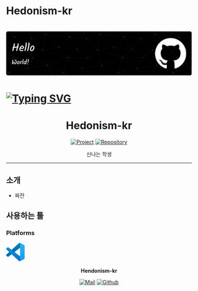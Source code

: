 # Hedonism-kr
# ![Header](./abc-header-image.png)
# [![Typing SVG](https://readme-typing-svg.demolab.com?font=Fira+Code&pause=1000&color=F7F7F7&width=435&lines=%EA%B2%BD%EA%B8%B0%EA%B2%8C%EC%9E%84%EB%A7%88%EC%9D%B4%EC%8A%A4%ED%84%B0%EA%B3%A0+6%EA%B8%B0%EC%83%9D)](https://git.io/typing-svg)

<div align="center">

# Hedonism-kr

[![Project](https://img.shields.io/badge/Project-Work-red.svg)][repo-link]
[![Repository](https://img.shields.io/badge/github-black?logo=github)][repo-link]

신나는 학생

</div>


<hr />

## 소개

* 짜잔
   
## 사용하는 툴

### Platforms
[<img src="https://raw.githubusercontent.com/github/explore/bbd48b997e8d0bef63f676eca4da5e1f76487b56/topics/visual-studio-code/visual-studio-code.png" width=50 alt="VSCode">][vscode-link]

<div align="center">

**Hendonism-kr**

[![Mail](https://img.shields.io/badge/jebala991@gmail.com-DDDDDD?style=for-the-badge&logo=gmail)][Hedonism-kr-gmail]
[![Github](https://img.shields.io/badge/Hedonism-kr-000000.svg?&style=for-the-badge&logo=github&logoColor=white)][Hedonism-kr-github]

</div>

[Hedonism-kr-gmail]: mailto:jebala991@gmail.com
[Hedonism-kr-github]:https://github.com/Hedonism-kr
[repo-link]: https://github.com/Hedonism-kr/Hendonism-kr/tree/main
[vscode-link]: https://code.visualstudio.com/
